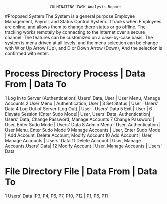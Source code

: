 						CULMINATING TASK Analysis Report
#Proposed System
The System is a general purpose Employee Management, Payroll, and Status Control System.
It tracks when Employees are online, and allows them to change there status or go offline.
The tracking works remotely by connecting to the internet over a secure channel.
The features can be customized on a case-by-case basis.
The system is menu driven at all levels, and the menu selection can be change with W or Up Arrow (Up), and D or Down Arrow (Down),
And the selection is confirmed with enter.


Process Directory
				Process				 |				Data From			|		Data To	
=========================================================================================================================
1	Log In to Server (Authentication)| Users' Data, User				|  User Menu, Manage Accounts
2	User Menu						 | Authentication, User				|
3   Set Status						 | User								| Users' Data
4   Log Out of Server (Log Out)		 | User								| Users' Data
5   Exit							 | User								|
6   Elevate Session (Enter Sudo Mode)| User, Users' Data, Authentication| Users' Data, Change Password, Manage Accounts
7   Change Password					 | User, Enter Sudo Mode			| Users' Data
8	Admin Menu 						 | User, Authentication				| User Menu, Enter Sudo Mode
9	Manage Accounts					 | User, Enter Sudo Mode			| Add Account, Delete Account, Modify Account
10	Add Account						 | User, Manage Accounts			| Users' Data
11  Delete Account					 | User, Manage Accounts,Users' Data| 
12  Modify Account					 | User, Manage Accounts			| Users' Data


File Directory
			File					| 			Data From				|	Data To
===================================================================================================================
1	Users' Data						|P3, P4, P6, P7, P10, P12			| P1, P6, P11

